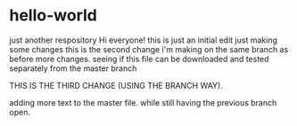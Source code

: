# hello-world
just another respository
Hi everyone!
this is just an initial edit
just making some changes
this is the second change i'm making on the same branch as before
more changes. seeing if this file can be downloaded and tested separately from the master branch


THIS IS THE THIRD CHANGE (USING THE BRANCH WAY).

adding more text to the master file. while still having the previous branch open.
